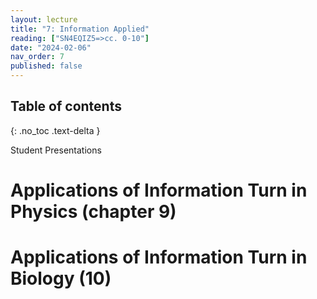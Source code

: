 ```yaml
---
layout: lecture
title: "7: Information Applied"
reading: ["SN4EQIZ5=>cc. 0-10"]
date: "2024-02-06"
nav_order: 7
published: false
---
```


## Table of contents
{: .no_toc .text-delta } 

Student Presentations

# Applications of Information Turn in Physics (chapter 9)

# Applications of Information Turn in Biology (10)
